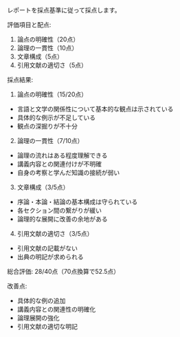 レポートを採点基準に従って採点します。

評価項目と配点:
1. 論点の明確性（20点）
2. 論理の一貫性（10点）
3. 文章構成（5点）
4. 引用文献の適切さ（5点）

採点結果:

1. 論点の明確性（15/20点）
- 言語と文学の関係性について基本的な観点は示されている
- 具体的な例示が不足している
- 観点の深掘りが不十分

2. 論理の一貫性（7/10点）
- 論理の流れはある程度理解できる
- 講義内容との関連付けが不明確
- 自身の考察と学んだ知識の接続が弱い

3. 文章構成（3/5点）
- 序論・本論・結論の基本構成は守られている
- 各セクション間の繋がりが緩い
- 論理的な展開に改善の余地がある

4. 引用文献の適切さ（3/5点）
- 引用文献の記載がない
- 出典の明記が求められる

総合評価: 28/40点（70点換算で52.5点）

改善点:
- 具体的な例の追加
- 講義内容との関連性の明確化
- 論理展開の強化
- 引用文献の適切な明記